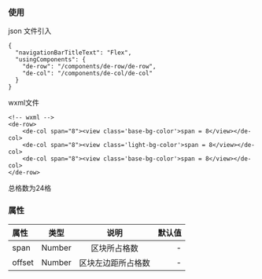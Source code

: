 ### 使用
json 文件引入
```
{
  "navigationBarTitleText": "Flex",
  "usingComponents": {
    "de-row": "/components/de-row/de-row",
    "de-col": "/components/de-col/de-col"
  }
}
```
wxml文件
```
<!-- wxml -->
<de-row>
    <de-col span="8"><view class='base-bg-color'>span = 8</view></de-col>
    <de-col span="8"><view class='light-bg-color'>span = 8</view></de-col>
    <de-col span="8"><view class='base-bg-color'>span = 8</view></de-col>
</de-row>
```
总格数为24格
### 属性
属性 | 类型 | 说明 | 默认值
:- | :-: | :-: | -: 
span | Number | 区块所占格数 | -
offset | Number  | 区块左边距所占格数 | -

